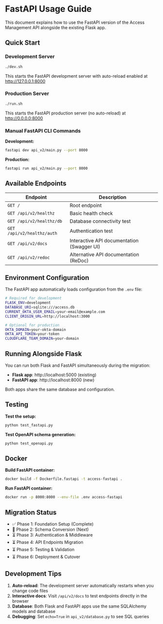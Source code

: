 # FastAPI Usage Guide

This document explains how to use the FastAPI version of the Access Management API alongside the existing Flask app.

## Quick Start

### Development Server
```bash
./dev.sh
```
This starts the FastAPI development server with auto-reload enabled at http://127.0.0.1:8000

### Production Server
```bash
./run.sh
```
This starts the FastAPI production server (no auto-reload) at http://0.0.0.0:8000

### Manual FastAPI CLI Commands

**Development:**
```bash
fastapi dev api_v2/main.py --port 8000
```

**Production:**
```bash
fastapi run api_v2/main.py --port 8000
```

## Available Endpoints

| Endpoint | Description |
|----------|-------------|
| `GET /` | Root endpoint |
| `GET /api/v2/healthz` | Basic health check |
| `GET /api/v2/healthz/db` | Database connectivity test |
| `GET /api/v2/healthz/auth` | Authentication test |
| `GET /api/v2/docs` | Interactive API documentation (Swagger UI) |
| `GET /api/v2/redoc` | Alternative API documentation (ReDoc) |

## Environment Configuration

The FastAPI app automatically loads configuration from the `.env` file:

```bash
# Required for development
FLASK_ENV=development
DATABASE_URI=sqlite:///access.db
CURRENT_OKTA_USER_EMAIL=your-email@example.com
CLIENT_ORIGIN_URL=http://localhost:3000

# Optional for production
OKTA_DOMAIN=your-okta-domain
OKTA_API_TOKEN=your-token
CLOUDFLARE_TEAM_DOMAIN=your-domain
```

## Running Alongside Flask

You can run both Flask and FastAPI simultaneously during the migration:

- **Flask app**: http://localhost:5000 (existing)
- **FastAPI app**: http://localhost:8000 (new)

Both apps share the same database and configuration.

## Testing

**Test the setup:**
```bash
python test_fastapi.py
```

**Test OpenAPI schema generation:**
```bash
python test_openapi.py
```

## Docker

**Build FastAPI container:**
```bash
docker build -f Dockerfile.fastapi -t access-fastapi .
```

**Run FastAPI container:**
```bash
docker run -p 8000:8000 --env-file .env access-fastapi
```

## Migration Status

- ✅ Phase 1: Foundation Setup (Complete)
- 🔄 Phase 2: Schema Conversion (Next)
- ⏳ Phase 3: Authentication & Middleware
- ⏳ Phase 4: API Endpoints Migration  
- ⏳ Phase 5: Testing & Validation
- ⏳ Phase 6: Deployment & Cutover

## Development Tips

1. **Auto-reload**: The development server automatically restarts when you change code files
2. **Interactive docs**: Visit `/api/v2/docs` to test endpoints directly in the browser
3. **Database**: Both Flask and FastAPI apps use the same SQLAlchemy models and database
4. **Debugging**: Set `echo=True` in `api_v2/database.py` to see SQL queries